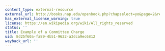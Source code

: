 ```yaml
---
content_type: external-resource
external_url: http://books.nap.edu/openbook.php?chapselect=yo&page=2&record_id=10854
has_external_license_warning: true
license: https://en.wikipedia.org/wiki/All_rights_reserved
status: ''
title: Example of a Committee Charge
uid: 8d25f60a-fa89-4b51-9622-a3dca9ec6812
wayback_url: ''
---
```

